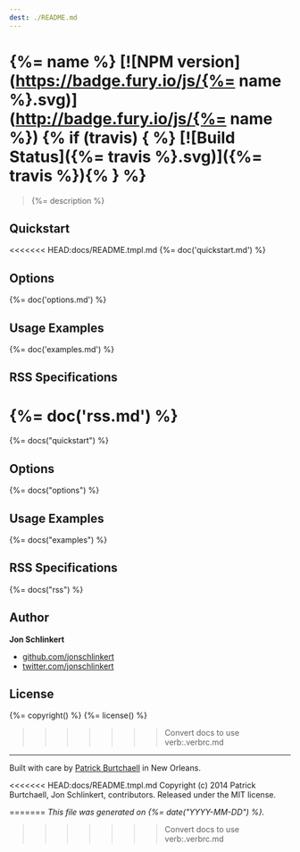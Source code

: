 ```yaml
---
dest: ./README.md
---
```

# {%= name %} [![NPM version](https://badge.fury.io/js/{%= name %}.svg)](http://badge.fury.io/js/{%= name %}) {% if (travis) { %} [![Build Status]({%= travis %}.svg)]({%= travis %}){% } %}

> {%= description %}

## Quickstart
<<<<<<< HEAD:docs/README.tmpl.md
{%= doc('quickstart.md') %}

## Options
{%= doc('options.md') %}

## Usage Examples
{%= doc('examples.md') %}

## RSS Specifications
{%= doc('rss.md') %}
=======
{%= docs("quickstart") %}

## Options
{%= docs("options") %}

## Usage Examples
{%= docs("examples") %}

## RSS Specifications
{%= docs("rss") %}

## Author

**Jon Schlinkert**

+ [github.com/jonschlinkert](https://github.com/jonschlinkert)
+ [twitter.com/jonschlinkert](http://twitter.com/jonschlinkert)

## License
{%= copyright() %}
{%= license() %}
>>>>>>> Convert docs to use verb:.verbrc.md

***
Built with care by [Patrick Burtchaell](http://twitter.com/pburtchaell) in New Orleans.

<<<<<<< HEAD:docs/README.tmpl.md
Copyright (c) 2014 Patrick Burtchaell, Jon Schlinkert, contributors. Released under the MIT license.

[grunt]: http://gruntjs.com/
[Getting Started]: https://github.com/gruntjs/grunt/blob/devel/docs/getting_started.md
=======
_This file was generated on {%= date("YYYY-MM-DD") %}._


[grunt]: http://gruntjs.com/
[Getting Started]: https://github.com/gruntjs/grunt/blob/devel/docs/getting_started.md
[package.json]: https://npmjs.org/doc/json.html
>>>>>>> Convert docs to use verb:.verbrc.md
